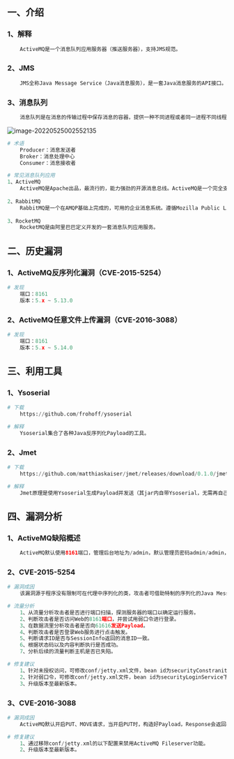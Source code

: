 ## 一、介绍

### 1、解释

```python
	ActiveMQ是一个消息队列应用服务器（推送服务器），支持JMS规范。
```

### 2、JMS

```php
	JMS全称Java Message Service（Java消息服务），是一套Java消息服务的API接口。实现了JMS标准的胸痛，称之为JMS Provider。
```

### 3、消息队列

```php
	消息队列是在消息的传输过程中保存消息的容器，提供一种不同进程或者同一进程不同线程直接通讯的方式。
```

![image-20220525002552135](C:\Users\Toby\AppData\Roaming\Typora\typora-user-images\image-20220525002552135.png)

```python
# 术语
	Producer：消息发送者
	Broker：消息处理中心
	Consumer：消息接收者
```

```python
# 常见消息队列应用
1、ActiveMQ
	ActiveMQ是Apache出品，最流行的，能力强劲的开源消息总线。ActiveMQ是一个完全支持JMS1.1和J2EE 1.4规范的JMS Provider实现。
	
2、RabbitMQ
	RabbitMQ是一个在AMQP基础上完成的，可用的企业消息系统。遵循Mozilla Public License开源协议。开发语言为Erlang。
	
3、RocketMQ
	RocketMQ是由阿里巴巴定义开发的一套消息队列应用服务。
```



## 二、历史漏洞

### 1、ActiveMQ反序列化漏洞（CVE-2015-5254）

```python
# 发现
	端口：8161
	版本：5.x ~ 5.13.0
```

### 2、ActiveMQ任意文件上传漏洞（CVE-2016-3088）

```python
# 发现
	端口：8161
	版本：5.x ~ 5.14.0
```



## 三、利用工具

### 1、Ysoserial

```python
# 下载
	https://github.com/frohoff/ysoserial
```

```python
# 解释
	Ysoserial集合了各种Java反序列化Payload的工具。
```

### 2、Jmet

```python
# 下载
	https://github.com/matthiaskaiser/jmet/releases/download/0.1.0/jmet-0.1.0-all.jar
```

```php
# 解释
	Jmet原理是使用Ysoserial生成Payload并发送（其jar内自带Ysoserial，无需再自己下载），所以我们需要在Ysoserial是gadget中选择一个可以用的，比如ROME。
```



## 四、漏洞分析

### 1、ActiveMQ缺陷概述

```php
	ActiveMQ默认使用8161端口，管理后台地址为/admin，默认管理员密码admin/admin，反序列化漏洞利用涉及61616工作端口。可以通过工具进行批量检测，如小米范Web查找哦工具、Nmap。
```

### 2、CVE-2015-5254

```python
# 漏洞成因
	该漏洞源于程序没有限制可在代理中序列化的类，攻击者可借助特制的序列化的Java Message Service(JMS)Object Message对象利用该漏洞进行执行任意代码。
```

```python
# 流量分析
	1、从流量分析攻击者是否进行端口扫描，探测服务器的端口以确定运行服务。
	2、判断攻击者是否访问Web的8161端口，并尝试用弱口令进行登录。
	3、在数据流里分析攻击者是否向61616发送Payload。
	4、判断攻击者是否登录Web服务进行点击触发。
	5、判断请求ID是否与SessionInfo返回的消息ID一致。
	6、根据状态码以及内容判断执行是否成功。
	7、分析后续的流量判断主机是否已失陷。
```

```python
# 修复建议
	1、针对未授权访问，可修改conf/jetty.xml文件，bean id为securityConstranit下的authenticate修改值为true，重启服务即可。
	2、针对弱口令，可修改conf/jetty.xml文件，bean id为securityLoginService下的conf值获取用户properties，修改用户名密码，重启服务即可。
	3、升级版本至最新版本。
```

### 3、CVE-2016-3088

```python
# 漏洞成因
	ActiveMQ默认开启PUT、MOVE请求，当开启PUT时，构造好Payload，Response会返回相应的物理路径信息。
```

```php
# 修复建议
	1、通过移除conf/jetty.xml的以下配置来禁用ActiveMQ Fileserver功能。
	2、升级版本至最新版本。
```

